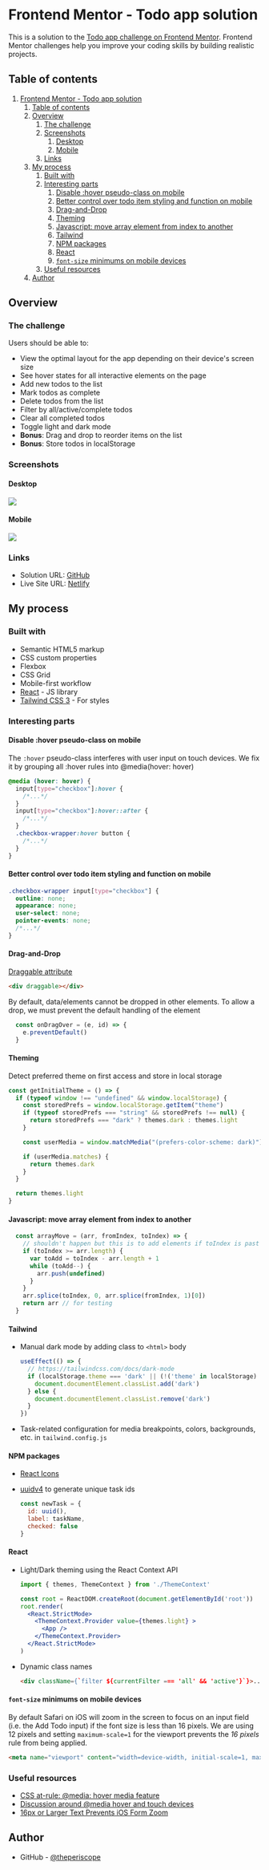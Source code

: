 # Frontend Mentor - Todo app solution

This is a solution to the [Todo app challenge on Frontend Mentor](https://www.frontendmentor.io/challenges/todo-app-Su1_KokOW). Frontend Mentor challenges help you improve your coding skills by building realistic projects.

## Table of contents

1. [Frontend Mentor - Todo app solution](#frontend-mentor---todo-app-solution)
   1. [Table of contents](#table-of-contents)
   1. [Overview](#overview)
      1. [The challenge](#the-challenge)
      1. [Screenshots](#screenshots)
         1. [Desktop](#desktop)
         1. [Mobile](#mobile)
      1. [Links](#links)
   1. [My process](#my-process)
      1. [Built with](#built-with)
      1. [Interesting parts](#interesting-parts)
         1. [Disable :hover pseudo-class on mobile](#disable-hover-pseudo-class-on-mobile)
         1. [Better control over todo item styling and function on mobile](#better-control-over-todo-item-styling-and-function-on-mobile)
         1. [Drag-and-Drop](#drag-and-drop)
         1. [Theming](#theming)
         1. [Javascript: move array element from index to another](#javascript-move-array-element-from-index-to-another)
         1. [Tailwind](#tailwind)
         1. [NPM packages](#npm-packages)
         1. [React](#react)
         1. [`font-size` minimums on mobile devices](#font-size-minimums-on-mobile-devices)
      1. [Useful resources](#useful-resources)
   1. [Author](#author)

## Overview

### The challenge

Users should be able to:

- View the optimal layout for the app depending on their device's screen size
- See hover states for all interactive elements on the page
- Add new todos to the list
- Mark todos as complete
- Delete todos from the list
- Filter by all/active/complete todos
- Clear all completed todos
- Toggle light and dark mode
- **Bonus**: Drag and drop to reorder items on the list
- **Bonus**: Store todos in localStorage

### Screenshots

#### Desktop

![](./screenshot-desktop.png)

#### Mobile

![](./screenshot-mobile.png)

### Links

- Solution URL: [GitHub](https://github.com/theperiscope/react-todo-app)
- Live Site URL: [Netlify](https://unique-croissant-035b0b.netlify.app/)

## My process

### Built with

- Semantic HTML5 markup
- CSS custom properties
- Flexbox
- CSS Grid
- Mobile-first workflow
- [React](https://reactjs.org/) - JS library
- [Tailwind CSS 3](https://tailwindcss.com/) - For styles

### Interesting parts

#### Disable :hover pseudo-class on mobile

The `:hover` pseudo-class interferes with user input on touch devices. We fix it by grouping all :hover rules into @media(hover: hover)

```css
@media (hover: hover) {
  input[type="checkbox"]:hover {
    /*...*/
  }
  input[type="checkbox"]:hover::after {
    /*...*/
  }
  .checkbox-wrapper:hover button {
    /*...*/
  }
}
```

#### Better control over todo item styling and function on mobile

```css
.checkbox-wrapper input[type="checkbox"] {
  outline: none;
  appearance: none;
  user-select: none;
  pointer-events: none;
  /*...*/
}
```

#### Drag-and-Drop

[Draggable attribute](https://developer.mozilla.org/en-US/docs/Web/API/HTML_Drag_and_Drop_API/Drag_operations)

```html
<div draggable></div>
```
By default, data/elements cannot be dropped in other elements. To allow a drop, we must prevent the default handling of the element

```js
  const onDragOver = (e, id) => {
    e.preventDefault()
  }
```

#### Theming

Detect preferred theme on first access and store in local storage

```js
const getInitialTheme = () => {
  if (typeof window !== "undefined" && window.localStorage) {
    const storedPrefs = window.localStorage.getItem("theme")
    if (typeof storedPrefs === "string" && storedPrefs !== null) {
      return storedPrefs === "dark" ? themes.dark : themes.light
    }

    const userMedia = window.matchMedia("(prefers-color-scheme: dark)")

    if (userMedia.matches) {
      return themes.dark
    }
  }

  return themes.light
}
```

#### Javascript: move array element from index to another

```js
  const arrayMove = (arr, fromIndex, toIndex) => {
    // shouldn't happen but this is to add elements if toIndex is past number of elements in the array
    if (toIndex >= arr.length) {
      var toAdd = toIndex - arr.length + 1
      while (toAdd--) {
        arr.push(undefined)
      }
    }
    arr.splice(toIndex, 0, arr.splice(fromIndex, 1)[0])
    return arr // for testing
  }
```

#### Tailwind

- Manual dark mode by adding class to `<html>` body

  ```js
  useEffect(() => {
    // https://tailwindcss.com/docs/dark-mode
    if (localStorage.theme === 'dark' || (!('theme' in localStorage) && window.matchMedia('(prefers-color-scheme: dark)').matches)) {
      document.documentElement.classList.add('dark')
    } else {
      document.documentElement.classList.remove('dark')
    }
  })
  ```

- Task-related configuration for media breakpoints, colors, backgrounds, etc. in `tailwind.config.js`

#### NPM packages

- [React Icons](https://www.npmjs.com/package/react-icons)
- [uuidv4](https://www.npmjs.com/package/uuidv4) to generate unique task ids

  ```js
  const newTask = {
    id: uuid(),
    label: taskName,
    checked: false
  }
  ```

#### React

- Light/Dark theming using the React Context API

  ```jsx
  import { themes, ThemeContext } from './ThemeContext'

  const root = ReactDOM.createRoot(document.getElementById('root'))
  root.render(
    <React.StrictMode>
      <ThemeContext.Provider value={themes.light} >
        <App />
      </ThemeContext.Provider>
    </React.StrictMode>
  )
  ```

- Dynamic class names

  ```html
  <div className={`filter ${currentFilter === 'all' && 'active'}`}>...</div>
  ```

#### `font-size` minimums on mobile devices

By default Safari on iOS will zoom in the screen to focus on an input field (i.e. the Add Todo input) if the font size is less than 16 pixels. We are using 12 pixels and setting `maximum-scale=1` for the viewport prevents the _16 pixels_ rule from being applied.

```html
<meta name="viewport" content="width=device-width, initial-scale=1, maximum-scale=1" />
```

### Useful resources

- [CSS at-rule: @media: hover media feature](https://caniuse.com/mdn-css_at-rules_media_hover)
- [Discussion around @media hover and touch devices](https://stackoverflow.com/questions/23885255/how-to-remove-ignore-hover-css-style-on-touch-devices)
- [16px or Larger Text Prevents iOS Form Zoom](https://css-tricks.com/16px-or-larger-text-prevents-ios-form-zoom/)

## Author

- GitHub - [@theperiscope](https://github.com/theperiscope)
